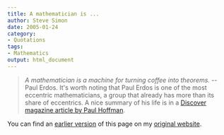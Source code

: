 ```yaml
---
title: A mathematician is ...
author: Steve Simon
date: 2005-01-24
category: 
- Quotations
tags: 
- Mathematics
output: html_document
---
```

> *A mathematician is a machine for turning coffee into theorems.* \--
> Paul Erdos. It\'s worth noting that Paul Erdos is one of the most
> eccentric mathematicians, a group that already has more than its share
> of eccentrics. A nice summary of his life is in a [Discover magazine
> article by Paul
> Hoffman](http://www.findarticles.com/p/articles/mi_m1511/is_n7_v19/ai_20870345).

You can find an [earlier version](http://www.pmean.com/05/AMathematicianIs.html) of this page on my [original website](http://www.pmean.com/original_site.html).